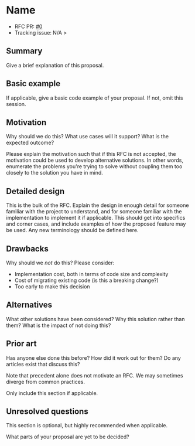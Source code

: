 # Name

<!-- Fill these out once the PR has been created. Remember to remove comments once they're no longer applicable. --

- Start Date: <!-- Insert today's date here, YYYY-MM-DD -->
- RFC PR: [#0](https://github.com/loki-chat/rfcs/pull/0) <!-- Update with link to PR after merging. -->
- Tracking issue: N/A <!-- When this RFC is made active, add link in the form of [<repo name>#0](https://github.com/loki-chat/<repo name>/issues/0) if applicable. -->>

## Summary

Give a brief explanation of this proposal.

## Basic example

If applicable, give a basic code example of your proposal. If not, omit this session.

## Motivation

Why should we do this? What use cases will it support? What is the expected outcome?

Please explain the motivation such that if this RFC is not accepted, the motivation could be used to develop alternative solutions. In other words, enumerate the problems you're trying to solve without coupling them too closely to the solution you have in mind.

## Detailed design

This is the bulk of the RFC. Explain the design in enough detail for someone familiar with the project to understand, and for someone familiar with the implementation to implement it if applicable. This should get into specifics and corner cases, and include examples of how the proposed feature may be used. Any new terminology should be defined here.

## Drawbacks

Why should we *not* do this? Please consider:

- Implementation cost, both in terms of code size and complexity
- Cost of migrating existing code (is this a breaking change?)
- Too early to make this decision

## Alternatives

What other solutions have been considered? Why this solution rather than them? What is the impact of not doing this?

## Prior art

Has anyone else done this before? How did it work out for them? Do any articles exist that discuss this?

Note that precedent alone does not motivate an RFC. We may sometimes diverge from common practices.

Only include this section if applicable.

## Unresolved questions

This section is optional, but highly recommended when applicable.

What parts of your proposal are yet to be decided?